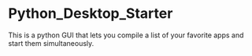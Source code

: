 # Python_Desktop_Starter
This is a python GUI that lets you compile a list of your favorite apps and start them simultaneously.

